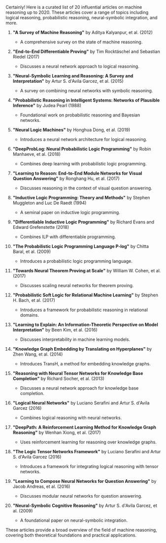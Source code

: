 Certainly! Here is a curated list of 20 influential articles on machine reasoning up to 2020. These articles cover a range of topics including logical reasoning, probabilistic reasoning, neural-symbolic integration, and more.

1. **"A Survey of Machine Reasoning"** by Aditya Kalyanpur, et al. (2012)
   - A comprehensive survey on the state of machine reasoning.

2. **"End-to-End Differentiable Proving"** by Tim Rocktäschel and Sebastian Riedel (2017)
   - Discusses a neural network approach to logical reasoning.

3. **"Neural-Symbolic Learning and Reasoning: A Survey and Interpretation"** by Artur S. d'Avila Garcez, et al. (2015)
   - A survey on combining neural networks with symbolic reasoning.

4. **"Probabilistic Reasoning in Intelligent Systems: Networks of Plausible Inference"** by Judea Pearl (1988)
   - Foundational work on probabilistic reasoning and Bayesian networks.

5. **"Neural Logic Machines"** by Honghua Dong, et al. (2019)
   - Introduces a neural network architecture for logical reasoning.

6. **"DeepProbLog: Neural Probabilistic Logic Programming"** by Robin Manhaeve, et al. (2018)
   - Combines deep learning with probabilistic logic programming.

7. **"Learning to Reason: End-to-End Module Networks for Visual Question Answering"** by Ronghang Hu, et al. (2017)
   - Discusses reasoning in the context of visual question answering.

8. **"Inductive Logic Programming: Theory and Methods"** by Stephen Muggleton and Luc De Raedt (1994)
   - A seminal paper on inductive logic programming.

9. **"Differentiable Inductive Logic Programming"** by Richard Evans and Edward Grefenstette (2018)
   - Combines ILP with differentiable programming.

10. **"The Probabilistic Logic Programming Language P-log"** by Chitta Baral, et al. (2009)
    - Introduces a probabilistic logic programming language.

11. **"Towards Neural Theorem Proving at Scale"** by William W. Cohen, et al. (2017)
    - Discusses scaling neural networks for theorem proving.

12. **"Probabilistic Soft Logic for Relational Machine Learning"** by Stephen H. Bach, et al. (2017)
    - Introduces a framework for probabilistic reasoning in relational domains.

13. **"Learning to Explain: An Information-Theoretic Perspective on Model Interpretation"** by Been Kim, et al. (2016)
    - Discusses interpretability in machine learning models.

14. **"Knowledge Graph Embedding by Translating on Hyperplanes"** by Zhen Wang, et al. (2014)
    - Introduces TransH, a method for embedding knowledge graphs.

15. **"Reasoning with Neural Tensor Networks for Knowledge Base Completion"** by Richard Socher, et al. (2013)
    - Discusses a neural network approach for knowledge base completion.

16. **"Logical Neural Networks"** by Luciano Serafini and Artur S. d'Avila Garcez (2016)
    - Combines logical reasoning with neural networks.

17. **"DeepPath: A Reinforcement Learning Method for Knowledge Graph Reasoning"** by Wenhan Xiong, et al. (2017)
    - Uses reinforcement learning for reasoning over knowledge graphs.

18. **"The Logic Tensor Networks Framework"** by Luciano Serafini and Artur S. d'Avila Garcez (2016)
    - Introduces a framework for integrating logical reasoning with tensor networks.

19. **"Learning to Compose Neural Networks for Question Answering"** by Jacob Andreas, et al. (2016)
    - Discusses modular neural networks for question answering.

20. **"Neural-Symbolic Cognitive Reasoning"** by Artur S. d'Avila Garcez, et al. (2009)
    - A foundational paper on neural-symbolic integration.

These articles provide a broad overview of the field of machine reasoning, covering both theoretical foundations and practical applications.